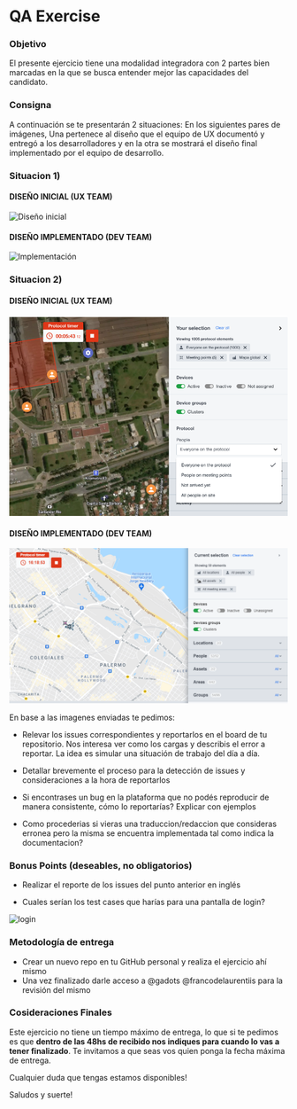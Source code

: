 # QA Exercise

### Objetivo
El presente ejercicio tiene una modalidad integradora con 2 partes bien marcadas en la que se busca entender mejor las capacidades del candidato.

### Consigna

A continuación se te presentarán 2 situaciones: En los siguientes pares de imágenes, Una pertenece al diseño que el equipo de UX documentó y entregó a los desarrolladores y en la otra se mostrará el diseño final implementado por el equipo de desarrollo.

### Situacion 1)

#### **DISEÑO INICIAL (UX TEAM)**

![Diseño inicial](DESIGN.png)

#### **DISEÑO IMPLEMENTADO (DEV TEAM)**

![Implementación](DEV.png)

### Situacion 2)

#### **DISEÑO INICIAL (UX TEAM)**

![Diseño inicial](image17.png)

#### **DISEÑO IMPLEMENTADO (DEV TEAM)**

![Implementación](image16.png)

En base a las imagenes enviadas te pedimos:
- Relevar los issues correspondientes y reportarlos en el board de tu repositorio. Nos interesa ver como los cargas y describis el error a reportar. La idea es simular una situación de trabajo del día a día.

- Detallar brevemente el proceso para la detección de issues y consideraciones a la hora de reportarlos

- Si encontrases un bug en la plataforma que no podés reproducir de manera consistente, cómo lo reportarías? Explicar con ejemplos

- Como procederias si vieras una traduccion/redaccion que consideras erronea pero la misma se encuentra implementada tal como indica la documentacion?


### Bonus Points (deseables, no obligatorios)

- Realizar el reporte de los issues del punto anterior en inglés

- Cuales serían los test cases que harías para una pantalla de login?

![login](log-in-improvement.png)

### Metodología de entrega
- Crear un nuevo repo en tu GitHub personal y realiza el ejercicio ahí mismo
- Una vez finalizado darle acceso a @gadots @francodelaurentiis para la revisión del mismo

### Cosideraciones Finales

Este ejercicio no tiene un tiempo máximo de entrega, lo que si te pedimos es que **dentro de las 48hs de recibido nos indiques para cuando lo vas a tener finalizado**. Te invitamos a que seas vos quien ponga la fecha máxima de entrega.

Cualquier duda que tengas estamos disponibles!

Saludos y suerte!
